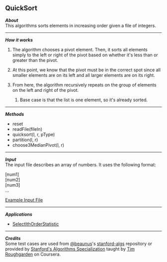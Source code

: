 ## QuickSort  
_**About**_  
This algorithms sorts elements in increasing order given a file of integers.  

---  

_**How it works**_  
1. The algorithm chooses a pivot element. Then, it sorts all elements simply to the left or right of the pivot based on whether it's less than or greater than the pivot.  

1. At this point, we know that the pivot must be in the correct spot since all smaller elements are on its left and all larger elements are on its right.  

1. From here, the algorithm recursively repeats on the group of elements on the left and right of the pivot.  
    1. Base case is that the list is one element, so it's already sorted.  

---  

_**Methods**_  
- reset  
- readFile(fileIn)  
- quicksort(l, r, pType)  
- partition(l, r)  
- choose3MedianPivot(l, r)  

---  

_**Input**_  
The input file describes an array of numbers. It uses the following format:  

\[num1\]  
\[num2\]  
\[num3\]  
...  

[Example Input File]( https://github.com/keshprad/Algorithms/blob/master/SelectIthOrderStatistic/testCases/1000Nums.txt )  

---  

_**Applications**_  
- [SelectIthOrderStatistic]( https://github.com/keshprad/Algorithms/tree/master/SelectIthOrderStatistic )  

---  

_**Credits**_  
Some test cases are used from [@beaunus]( https://github.com/beaunus )'s [stanford-algs]( https://github.com/beaunus/stanford-algs ) repository or provided by [Stanford's Algorithms Specialization]( https://www.coursera.org/specializations/algorithms ) taught by [Tim Roughgarden]( https://www.linkedin.com/in/tim-roughgarden-1a594855 ) on Coursera.  
